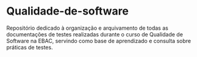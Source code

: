 # Qualidade-de-software
Repositório dedicado à organização e arquivamento de todas as documentações de testes realizadas durante o curso de Qualidade de Software na EBAC, servindo como base de aprendizado e consulta sobre práticas de testes.
